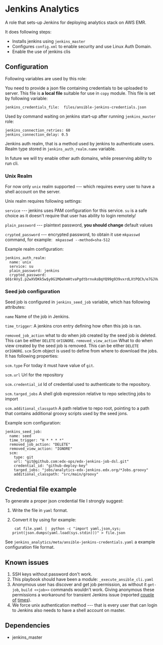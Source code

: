 Jenkins Analytics
=================

A role that sets-up Jenkins for deploying analytics stack
on AWS EMR.

It does following steps:

* Installs jenkins using ``jenkins_master``
* Configures ``config.xml`` to enable security and use
  Linux Auth Domain.
* Enable the use of jenkins clis

Configuration
-------------

Following variables are used by this role:

You need to provide a json file containing credentials
to be uploaded to server. This file is **a local file**
suitable for use in ``copy`` module. This file is set by
following variable:

    jenkins_credentials_file:  files/ansible-jenkins-credentials.json


Used by command waiting on jenkins start-up after running ``jenkins_master``
role:

    jenkins_connection_retries: 60
    jenkins_connection_delay: 0.5

Jenkins auth realm, that is a method used by jenkins to authenticate users.
Realm type stored in ``jenkins_auth_realm.name`` variable.

In future we will try enable other auth domains, while
preserving ability to run cli.

### Unix Realm

For now only ``unix`` realm supported --- which requires every user to have a
shell account on the server.

Unix realm requires following settings:

``service`` --- jenkins uses PAM configuration for this service. `su` is
a safe choice as it doesn't require that user has ability to login remotely/

``plain_password`` --- plaintext password, **you should change** default values

``crypted_password`` --- encrypted password, to obtain it use ``mkpasswd``
command, for example: `` mkpasswd --method=sha-512``

Example realm configuration:

    jenkins_auth_realm:
      name: unix
      service: su
      plain_password: jenkins
      crypted_password: $6$rAVyI.p2wXVDKk5w$y0G1MQehmHtvaPgdtbrnvAsBqYQ99g939vxrdLXtPQCh/e7GJVwbnqIKZpve8EcMLTtq.7sZwTBYV9Tdjgf1k.


### Seed job configuration

Seed job is configured in ``jenkins_seed_job`` variable, which has following
attributes:

``name`` Name of the job in Jenkins.

``time_trigger``: A jenkins cron entry defining how often this job is ran.

``removed_job_action`` what to do when job created by the seed job is deleted.
This can be either  ``DELETE`` or``IGNORE``.
``removed_view_action`` What to do when view created by the seed job is removed.
This can be either  ``DELETE`` or``IGNORE``.
``scm`` Scm object is used to define from where to download
the jobs. It has following properties:

``scm.type`` For today it must have value of ``git``.

``scm.url`` Url for the repository

``scm.credential_id`` Id of credential used to authenticate to the repository.

``scm.targed_jobs`` A shell glob expression relative to repo selecting jobs
to import

``scm.additional_classpath`` A path relative to repo root, pointing to a path
that contains additional groovy scripts used by the seed jons.

Example scm configuration:

    jenkins_seed_job:
      name: seed
      time_trigger: "H * * * *"
      removed_job_action: "DELETE"
      removed_view_action: "IGNORE"
      scm:
        type: git
        url: "git@github.com:edx-ops/edx-jenkins-job-dsl.git"
        credential_id: "github-deploy-key"
        targed_jobs: "jobs/analytics-edx-jenkins.edx.org/*Jobs.groovy"
        additional_classpath: "src/main/groovy"

Credential file example
-----------------------

To generate a proper json credential file I strongly suggest:

1. Write the file in ``yaml`` format.
2. Convert it by using for example:

        cat file.yaml |  python -c "import yaml,json,sys; print(json.dumps(yaml.load(sys.stdin)))" > file.json


See ``jenkins_analytics/meta/ansible-jenkins-credentials.yaml`` a example
configuration file format.

Known issues
------------

1. SSH keys without password don't work.
2. This playbook should have been a module: ``_execute_ansible_cli.yaml``
3. Anonymous user has discover and get job permission, as without it
  ``get-job``, ``build <<job>>`` commands wouldn't work.
  Giving anonymous these permissions a workaround for
  transient Jenkins issue (reported [couple][1] [of][2] [times][3]).
4. We force unix authentication method --- that is every user that can login
  to Jenkins also needs to have a shell account on master.


Dependencies
------------

- jenkins_master

[1]: https://issues.jenkins-ci.org/browse/JENKINS-12543
[2]: https://issues.jenkins-ci.org/browse/JENKINS-11024
[3]: https://issues.jenkins-ci.org/browse/JENKINS-22143
